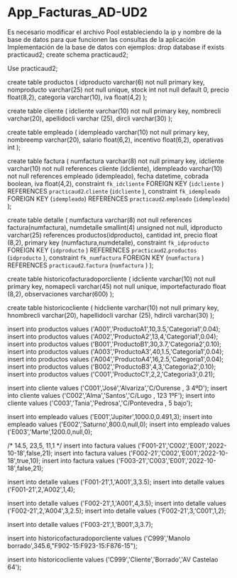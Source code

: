 # App_Facturas_AD-UD2
Es necesario modificar el archivo Pool estableciendo la ip y nombre de la base de datos para que funcionen las consultas de la aplicación
Implementación de la base de datos con ejemplos:
drop database if exists practicaud2;
create schema practicaud2;

Use practicaud2;

create table productos (
  idproducto varchar(6) not null primary key,
  nomproducto varchar(25) not null unique,
  stock int not null default 0,
  precio float(8,2),
  categoria varchar(10),
  iva float(4,2)
);

create table cliente (
  idcliente varchar(10) not null primary key,
  nombrecli varchar(20),
  apellidocli varchar (25),
  dircli  varchar(30)
);

create table empleado (
  idempleado varchar(10) not null primary key,
  nombreemp varchar(20),
  salario float(6,2),
  incentivo float(6,2),
  operativas int
);

create table factura (
  numfactura varchar(8)  not null primary key,
  idcliente varchar(10) not null references cliente (idcliente),
  idempleado varchar(10) not null references empleado (idempleado),
  fecha datetime,
  cobrada boolean,
  iva float(4,2),
  constraint `fk_idcliente` FOREIGN KEY (`idcliente` ) REFERENCES `practicaud2`.`cliente` (`idcliente` ),
  constraint `fk_idempleado` FOREIGN KEY (`idempleado`) REFERENCES `practicaud2`.`empleado` (`idempleado`)
);


create table detalle ( 
  numfactura varchar(8) not null references factura(numfactura),
  numdetalle smallint(4) unsigned not null, 
  idproducto varchar(25) references productos(idproducto),
  cantidad int,
  precio float (8,2), 
  primary key (numfactura,numdetalle),
  constraint `fk_idproducto` FOREIGN KEY (`idproducto` ) REFERENCES `practicaud2`.`productos` (`idproducto` ),
  constraint `fk_numfactura` FOREIGN KEY (`numfactura` ) REFERENCES `practicaud2`.`factura` (`numfactura` )
);

create table historicofacturadoporcliente (
    idcliente varchar(10) not null primary key,
    nomapecli varchar(45) not null unique,
    importefacturado float (8,2),
    observaciones varchar(600)
);

create table historicocliente (
  hidcliente varchar(10) not null primary key,
  hnombrecli varchar(20),
  hapellidocli varchar (25),
  hdircli  varchar(30)
);

insert into productos values ('A001','ProductoA1',10,3.5,'Categoria1',0.04);
insert into productos values ('A002','ProductoA2',13,4,'Categoria1',0.04);
insert into productos values ('B001','ProductoB1',30,3.7,'Categoria2',0.10);
insert into productos values ('A003','ProductoA3',40,1.5,'Categoria1',0.04);
insert into productos values ('A004','ProductoA4',16,2.5,'Categoria1',0.04);
insert into productos values ('B002','ProductoB3',4,3,'Categoria2',0.10);
insert into productos values ('C001','ProductoC1',2,2,'Categoria3',0.21);

insert into cliente values ('C001','José','Alvariza','C/Ourense , 3 4ºD');
insert into cliente values ('C002','Alma','Santos','C/Lugo , 123 1ºF');
insert into cliente values ('C003','Tania','Pedrosa','C/Pontevedra , 5 bajo');

insert into empleado values ('E001','Jupiter',1000.0,0.491,3);
insert into empleado values ('E002','Saturno',800.0,null,0);
insert into empleado values ('E003','Marte',1200.0,null,0);


/* 14.5, 23,5, 11,1 */
insert into factura values ('F001-21','C002','E001','2022-10-18',false,21);
insert into factura values ('F002-21','C002','E001','2022-10-18',true,10);
insert into factura values ('F003-21','C003','E001','2022-10-18',false,21);


insert into detalle values ('F001-21',1,'A001',3,3.5);
insert into detalle values ('F001-21',2,'A002',1,4);

insert into detalle values ('F002-21',1,'A001',4,3.5);
insert into detalle values ('F002-21',2,'A004',3,2.5);
insert into detalle values ('F002-21',3,'C001',1,2);

insert into detalle values ('F003-21',1,'B001',3,3.7);



insert into historicofacturadoporcliente values ('C999','Manolo borrado',345.6,"F902-15:F923-15:F876-15");

insert into historicocliente values ('C999','Cliente','Borrado','AV Castelao 64');
